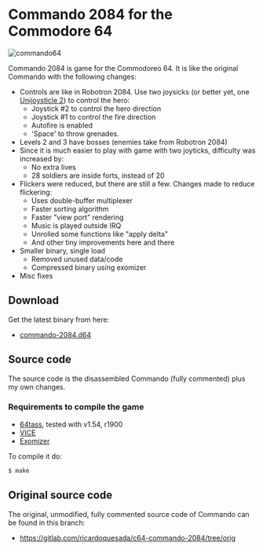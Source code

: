 # Commando 2084 for the Commodore 64

![commando64](https://lh3.googleusercontent.com/CYbhcN1rpUhmLYNjEJ1w2DxtG3BkMeSQivqskxLK_rCTjKBnLBx7NkcdiBmSv_jQO3F6XWBgF4CcEd3vuuD8v5Tt-2_hxgNaQTSJWNAdHLd1vbYC673Ut_IE0uCMeJ0U-NVQNpo7IZQ=-no)

Commando 2084 is game for the Commodoreo 64.
It is like the original Commando with the following changes:

* Controls are like in Robotron 2084. Use two joysicks (or better yet, one [Unijoysticle 2][unijoysticle]) to control the hero:
  * Joystick #2 to control the hero direction
  * Joystick #1 to control the fire direction
  * Autofire is enabled
  * 'Space' to throw grenades.
* Levels 2 and 3 have bosses (enemies take from Robotron 2084)
* Since it is much easier to play with game with two joyticks, difficulty was increased by:
  * No extra lives
  * 28 soldiers are inside forts, instead of 20
* Flickers were reduced, but there are still a few. Changes made to reduce flickering:
  * Uses double-buffer multiplexer
  * Faster sorting algorithm
  * Faster "view port" rendering
  * Music is played outside IRQ
  * Unrolled some functions like "apply delta"
  * And other tiny improvements here and there
* Smaller binary, single load
  * Removed unused data/code
  * Compressed binary using exomizer
* Misc fixes

[unijoysticle]: https://retro.moe/unijoysticle2/

## Download

Get the latest binary from here:

* [commando-2084.d64][d64]

[d64]: https://gitlab.com/ricardoquesada/c64-commando-2084/blob/master/bin/commando-2084.d64

## Source code

The source code is the disassembled Commando (fully commented) plus my own
changes.

### Requirements to compile the game

* [64tass][64tass], tested with v1.54, r1900
* [VICE][vice]
* [Exomizer][exomizer]

To compile it do:

```sh
$ make
```

[64tass]: http://tass64.sourceforge.net/
[vice]: http://vice-emu.sourceforge.net/
[exomizer]: https://bitbucket.org/magli143/exomizer/wiki/Home

## Original source code

The original, unmodified, fully commented source code of Commando can be found
in this branch:

* https://gitlab.com/ricardoquesada/c64-commando-2084/tree/orig
